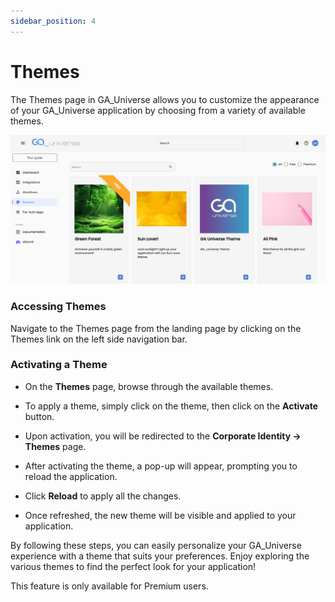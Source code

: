 ```yaml
---
sidebar_position: 4
---
```



# Themes

The Themes page in GA_Universe allows you to customize the appearance of your GA_Universe application by choosing from a variety of available themes.

![Themes](../../static/img/Themes.png)

### Accessing Themes
Navigate to the Themes page from the landing page by clicking on the Themes link on the left side navigation bar.

### Activating a Theme
- On the **Themes** page, browse through the available themes.

- To apply a theme, simply click on the theme, then click on the **Activate** button.

- Upon activation, you will be redirected to the **Corporate Identity → Themes** page.

- After activating the theme, a pop-up will appear, prompting you to reload the application.

- Click **Reload** to apply all the changes.

- Once refreshed, the new theme will be visible and applied to your application.

 
By following these steps, you can easily personalize your GA_Universe experience with a theme that suits your preferences. Enjoy exploring the various themes to find the perfect look for your application!

This feature is only available for Premium users.